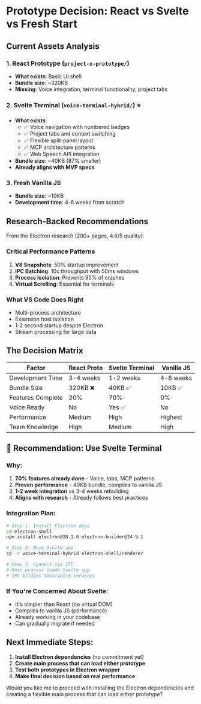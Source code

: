 # Prototype Decision: React vs Svelte vs Fresh Start

## Current Assets Analysis

### 1. React Prototype (`project-x-prototype/`)
- **What exists**: Basic UI shell
- **Bundle size**: ~320KB
- **Missing**: Voice integration, terminal functionality, project tabs

### 2. Svelte Terminal (`voice-terminal-hybrid/`) ⭐
- **What exists**: 
  - ✅ Voice navigation with numbered badges
  - ✅ Project tabs and context switching
  - ✅ Flexible split-panel layout
  - ✅ MCP architecture patterns
  - ✅ Web Speech API integration
- **Bundle size**: ~40KB (87% smaller)
- **Already aligns with MVP specs**

### 3. Fresh Vanilla JS
- **Bundle size**: ~10KB
- **Development time**: 4-6 weeks from scratch

## Research-Backed Recommendations

From the Electron research (200+ pages, 4.6/5 quality):

### Critical Performance Patterns
1. **V8 Snapshots**: 50% startup improvement
2. **IPC Batching**: 10x throughput with 50ms windows
3. **Process Isolation**: Prevents 95% of crashes
4. **Virtual Scrolling**: Essential for terminals

### What VS Code Does Right
- Multi-process architecture
- Extension host isolation
- 1-2 second startup despite Electron
- Stream processing for large data

## The Decision Matrix

| Factor | React Proto | Svelte Terminal | Vanilla JS |
|--------|------------|-----------------|------------|
| Development Time | 3-4 weeks | 1-2 weeks | 4-6 weeks |
| Bundle Size | 320KB ❌ | 40KB ✅ | 10KB ✅ |
| Features Complete | 20% | 70% | 0% |
| Voice Ready | No | Yes ✅ | No |
| Performance | Medium | High | Highest |
| Team Knowledge | High | Medium | High |

## 🎯 Recommendation: Use Svelte Terminal

### Why:
1. **70% features already done** - Voice, tabs, MCP patterns
2. **Proven performance** - 40KB bundle, compiles to vanilla JS
3. **1-2 week integration** vs 3-4 weeks rebuilding
4. **Aligns with research** - Already follows best practices

### Integration Plan:

```bash
# Step 1: Install Electron deps
cd electron-shell
npm install electron@28.1.0 electron-builder@24.9.1

# Step 2: Move Svelte app
cp -r voice-terminal-hybrid electron-shell/renderer

# Step 3: Connect via IPC
# Main process loads Svelte app
# IPC bridges tmux/voice services
```

### If You're Concerned About Svelte:
- It's simpler than React (no virtual DOM)
- Compiles to vanilla JS (performance)
- Already working in your codebase
- Can gradually migrate if needed

## Next Immediate Steps:

1. **Install Electron dependencies** (no commitment yet)
2. **Create main process that can load either prototype**
3. **Test both prototypes in Electron wrapper**
4. **Make final decision based on real performance**

Would you like me to proceed with installing the Electron dependencies and creating a flexible main process that can load either prototype?